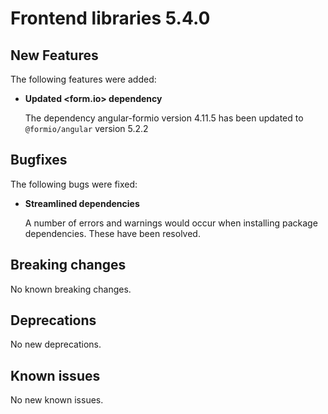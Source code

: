 # Frontend libraries 5.4.0

## New Features

The following features were added:

* **Updated <form.io> dependency**

  The dependency angular-formio version 4.11.5 has been updated to `@formio/angular` version 5.2.2

## Bugfixes

The following bugs were fixed:

* **Streamlined dependencies**

  A number of errors and warnings would occur when installing package dependencies. These have been
  resolved.

## Breaking changes

No known breaking changes.

## Deprecations

No new deprecations.

## Known issues

No new known issues.

